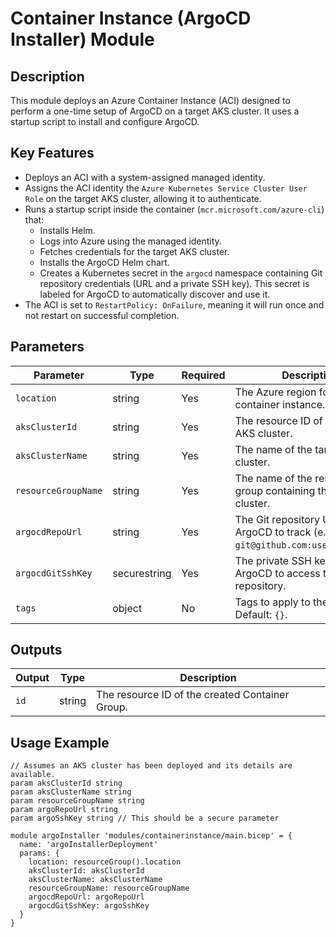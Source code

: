 # Container Instance (ArgoCD Installer) Module

## Description
This module deploys an Azure Container Instance (ACI) designed to perform a one-time setup of ArgoCD on a target AKS cluster. It uses a startup script to install and configure ArgoCD.

## Key Features
- Deploys an ACI with a system-assigned managed identity.
- Assigns the ACI identity the `Azure Kubernetes Service Cluster User Role` on the target AKS cluster, allowing it to authenticate.
- Runs a startup script inside the container (`mcr.microsoft.com/azure-cli`) that:
  - Installs Helm.
  - Logs into Azure using the managed identity.
  - Fetches credentials for the target AKS cluster.
  - Installs the ArgoCD Helm chart.
  - Creates a Kubernetes secret in the `argocd` namespace containing Git repository credentials (URL and a private SSH key). This secret is labeled for ArgoCD to automatically discover and use it.
- The ACI is set to `RestartPolicy: OnFailure`, meaning it will run once and not restart on successful completion.

## Parameters
| Parameter | Type | Required | Description |
|---|---|---|---|
| `location` | string | Yes | The Azure region for the container instance. |
| `aksClusterId` | string | Yes | The resource ID of the target AKS cluster. |
| `aksClusterName` | string | Yes | The name of the target AKS cluster. |
| `resourceGroupName` | string | Yes | The name of the resource group containing the AKS cluster. |
| `argocdRepoUrl` | string | Yes | The Git repository URL for ArgoCD to track (e.g., `git@github.com:user/repo.git`). |
| `argocdGitSshKey` | securestring | Yes | The private SSH key for ArgoCD to access the repository. |
| `tags` | object | No | Tags to apply to the resources. Default: `{}`. |

## Outputs
| Output | Type | Description |
|---|---|---|
| `id` | string | The resource ID of the created Container Group. |

## Usage Example
```bicep
// Assumes an AKS cluster has been deployed and its details are available.
param aksClusterId string
param aksClusterName string
param resourceGroupName string
param argoRepoUrl string
param argoSshKey string // This should be a secure parameter

module argoInstaller 'modules/containerinstance/main.bicep' = {
  name: 'argoInstallerDeployment'
  params: {
    location: resourceGroup().location
    aksClusterId: aksClusterId
    aksClusterName: aksClusterName
    resourceGroupName: resourceGroupName
    argocdRepoUrl: argoRepoUrl
    argocdGitSshKey: argoSshKey
  }
}
```
